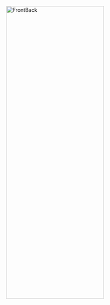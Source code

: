 <img width="267" height="797" alt="FrontBack" src="https://github.com/user-attachments/assets/5ce69191-db09-4497-996d-13a5a7d2286d" />
